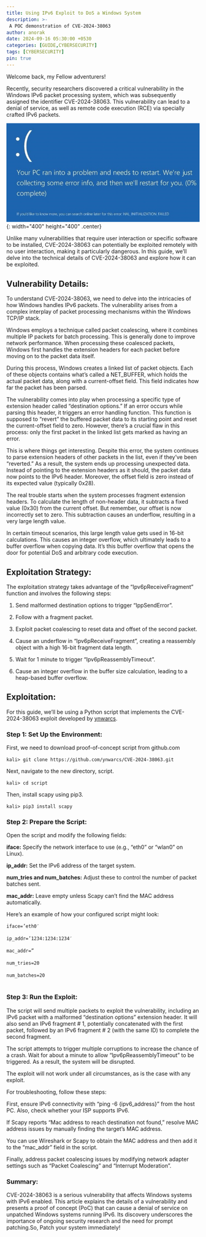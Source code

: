 ```yaml
---
title: Using IPv6 Exploit to DoS a Windows System
description: >-
 A POC demonstration of CVE-2024-38063
author: anorak
date: 2024-09-16 05:30:00 +0530
categories: [GUIDE,CYBERSECURITY]
tags: [CYBERSECURITY]
pin: true
---
```


Welcome back, my Fellow adventurers!


Recently, security researchers discovered a critical vulnerability in the Windows IPv6 packet processing system, which was subsequently assigned the identifier CVE-2024-38063. This vulnerability can lead to a denial of service, as well as remote code execution (RCE) via specially crafted IPv6 packets.

![img](/assets/img/202409/38063.gif){: width="400" height="400" .center}


Unlike many vulnerabilities that require user interaction or specific software to be installed, CVE-2024-38063 can potentially be exploited remotely with no user interaction, making it particularly dangerous. In this guide, we’ll delve into the technical details of CVE-2024-38063 and explore how it can be exploited.

## Vulnerability Details:

To understand CVE-2024-38063, we need to delve into the intricacies of how Windows handles IPv6 packets. The vulnerability arises from a complex interplay of packet processing mechanisms within the Windows TCP/IP stack.

Windows employs a technique called packet coalescing, where it combines multiple IP packets for batch processing. This is generally done to improve network performance. When processing these coalesced packets, Windows first handles the extension headers for each packet before moving on to the packet data itself.

During this process, Windows creates a linked list of packet objects. Each of these objects contains what’s called a NET_BUFFER, which holds the actual packet data, along with a current-offset field. This field indicates how far the packet has been parsed.

The vulnerability comes into play when processing a specific type of extension header called “destination options.” If an error occurs while parsing this header, it triggers an error handling function. This function is supposed to “revert” the buffered packet data to its starting point and reset the current-offset field to zero. However, there’s a crucial flaw in this process: only the first packet in the linked list gets marked as having an error.

This is where things get interesting. Despite this error, the system continues to parse extension headers of other packets in the list, even if they’ve been “reverted.” As a result, the system ends up processing unexpected data. Instead of pointing to the extension headers as it should, the packet data now points to the IPv6 header. Moreover, the offset field is zero instead of its expected value (typically 0x28).

The real trouble starts when the system processes fragment extension headers. To calculate the length of non-header data, it subtracts a fixed value (0x30) from the current offset. But remember, our offset is now incorrectly set to zero. This subtraction causes an underflow, resulting in a very large length value.

In certain timeout scenarios, this large length value gets used in 16-bit calculations. This causes an integer overflow, which ultimately leads to a buffer overflow when copying data. It’s this buffer overflow that opens the door for potential DoS and arbitrary code execution.


## Exploitation Strategy:

The exploitation strategy takes advantage of the “Ipv6pReceiveFragment” function and involves the following steps:

  1. Send malformed destination options to trigger “IppSendError”.

  2. Follow with a fragment packet.

  3. Exploit packet coalescing to reset data and offset of the second packet.

  4. Cause an underflow in “Ipv6pReceiveFragment”, creating a reassembly object with a high 16-bit fragment data length.

  5. Wait for 1 minute to trigger “Ipv6pReassemblyTimeout”.

  6. Cause an integer overflow in the buffer size calculation, leading to a heap-based buffer overflow.

## Exploitation:

For this guide, we’ll be using a Python script that implements the CVE-2024-38063 exploit developed by [ynwarcs](https://github.com/ynwarcs).

### Step 1: Set Up the Environment:

First, we need to download proof-of-concept script from github.com
```
kali> git clone https://github.com/ynwarcs/CVE-2024-38063.git
```
Next, navigate to the new directory, script.
```
kali> cd script
```
Then, install scapy using pip3.
```
kali> pip3 install scapy
```
### Step 2: Prepare the Script:

Open the script and modify the following fields:

  **iface:** Specify the network interface to use (e.g., “eth0” or “wlan0” on Linux).

  **ip_addr:** Set the IPv6 address of the target system.

  **num_tries and num_batches:** Adjust these to control the number of packet batches sent.

  **mac_addr:** Leave empty unless Scapy can’t find the MAC address automatically.

Here’s an example of how your configured script might look:

```
iface=’eth0′

ip_addr=’1234:1234:1234′

mac_addr=”

num_tries=20

num_batches=20


```


### Step 3: Run the Exploit:

The script will send multiple packets to exploit the vulnerability, including an IPv6 packet with a malformed “destination options” extension header. It will also send an IPv6 fragment # 1, potentially concatenated with the first packet, followed by an IPv6 fragment # 2 (with the same ID) to complete the second fragment.

The script attempts to trigger multiple corruptions to increase the chance of a crash. Wait for about a minute to allow “Ipv6pReassemblyTimeout” to be triggered. As a result, the system will be disrupted.

The exploit will not work under all circumstances, as is the case with any exploit.

For troubleshooting, follow these steps:

First, ensure IPv6 connectivity with “ping -6 {ipv6_address}” from the host PC. Also, check whether your ISP supports IPv6.

If Scapy reports “Mac address to reach destination not found,” resolve MAC address issues by manually finding the target’s MAC address.

You can use Wireshark or Scapy to obtain the MAC address and then add it to the “mac_addr” field in the script.

Finally, address packet coalescing issues by modifying network adapter settings such as “Packet Coalescing” and “Interrupt Moderation”.



### Summary:

CVE-2024-38063 is a serious vulnerability that affects Windows systems with IPv6 enabled. This article explains the details of a vulnerability and presents a proof of concept (PoC) that can cause a denial of service on unpatched Windows systems running IPv6. Its discovery underscores the importance of ongoing security research and the need for prompt patching.So, Patch your system immediately!
